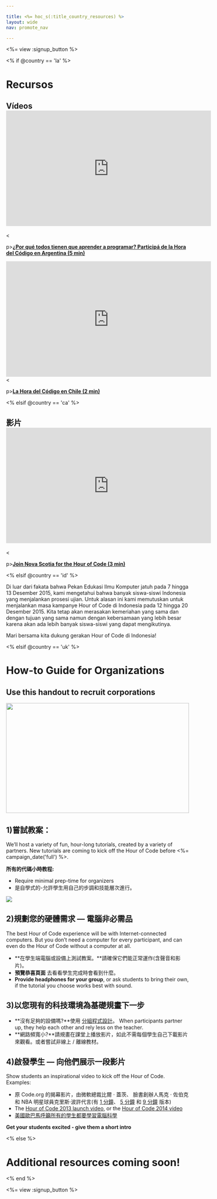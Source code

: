 ```yaml
---

title: <%= hoc_s(:title_country_resources) %>
layout: wide
nav: promote_nav

---
```


<%= view :signup_button %>

<% if @country == 'la' %>

# Recursos

## Vídeos <iframe width="560" height="315" src="https://www.youtube.com/embed/HrBh2165KjE" frameborder="0" allowfullscreen></iframe>
<

p>[**¿Por qué todos tienen que aprender a programar? Participá de la Hora del Código en Argentina (5 min)**](https://www.youtube.com/watch?v=HrBh2165KjE)

  
 <iframe width="560" height="315" src="https://www.youtube.com/embed/_vq6Wpb-WyQ" frameborder="0" allowfullscreen></iframe>
<

p>[**La Hora del Código en Chile (2 min)**](https://www.youtube.com/watch?v=vq6Wpb-WyQ)

<% elsif @country == 'ca' %>

## 影片 <iframe width="560" height="315" src="https://www.youtube.com/embed/k3cg1e27zQM" frameborder="0" allowfullscreen></iframe>
<

p>[**Join Nova Scotia for the Hour of Code (3 min)**](https://www.youtube.com/watch?v=k3cg1e27zQM)

<% elsif @country == 'id' %>

Di luar dari fakata bahwa Pekan Edukasi Ilmu Komputer jatuh pada 7 hingga 13 Desember 2015, kami mengetahui bahwa banyak siswa-siswi Indonesia yang menjalankan prosesi ujian. Untuk alasan ini kami memutuskan untuk menjalankan masa kampanye Hour of Code di Indonesia pada 12 hingga 20 Desember 2015. Kita tetap akan merasakan kemeriahan yang sama dan dengan tujuan yang sama namun dengan kebersamaan yang lebih besar karena akan ada lebih banyak siswa-siswi yang dapat mengikutinya.

Mari bersama kita dukung gerakan Hour of Code di Indonesia!

<% elsif @country == 'uk' %>

# How-to Guide for Organizations

## Use this handout to recruit corporations

[<img width="500" height="300" src="<%= localized_image('/images/corporations.png') %>" />](<%= localized_file('/files/corporations.pdf') %>)

## 1)嘗試教案：

We’ll host a variety of fun, hour-long tutorials, created by a variety of partners. New tutorials are coming to kick off the Hour of Code before <%= campaign_date('full') %>.

**所有的代碼小時教程:**

  * Require minimal prep-time for organizers
  * 是自學式的-允許學生用自己的步調和技能層次進行。

[![](https://uk.code.org/images/tutorials.png)](https://uk.code.org/learn)

## 2)規劃您的硬體需求 — 電腦非必需品

The best Hour of Code experience will be with Internet-connected computers. But you don’t need a computer for every participant, and can even do the Hour of Code without a computer at all.

  * **在學生端電腦或設備上測試教案。**請確保它們能正常運作(含聲音和影片)。
  * **預覽恭喜頁面** 去看看學生完成時會看到什麼。 
  * **Provide headphones for your group**, or ask students to bring their own, if the tutorial you choose works best with sound.

## 3)以您現有的科技環境為基礎規畫下一步

  * **沒有足夠的設備嗎?**使用 [分組程式設計](http://www.ncwit.org/resources/pair-programming-box-power-collaborative-learning)。 When participants partner up, they help each other and rely less on the teacher.
  * **網路頻寬小?**請規畫在課堂上播放影片，如此不需每個學生自己下載影片來觀看。或者嘗試非線上 / 離線教材。

## 4)啟發學生 — 向他們展示一段影片

Show students an inspirational video to kick off the Hour of Code. Examples:

  * 原 Code.org 的揭幕影片，由微軟總裁比爾 · 蓋茨、 臉書創辦人馬克 · 佐伯克和 NBA 明星球員克里斯·波許代言(有 [1 分鐘](https://www.youtube.com/watch?v=qYZF6oIZtfc)、 [5 分鐘](https://www.youtube.com/watch?v=nKIu9yen5nc) 和 [9 分鐘](https://www.youtube.com/watch?v=dU1xS07N-FA) 版本)
  * The [Hour of Code 2013 launch video](https://www.youtube.com/watch?v=FC5FbmsH4fw), or the [Hour of Code 2014 video](https://www.youtube.com/watch?v=96B5-JGA9EQ)
  * [美國歐巴馬呼籲所有的學生都要學習電腦科學](https://www.youtube.com/watch?v=6XvmhE1J9PY)

**Get your students excited - give them a short intro**

<% else %>

# Additional resources coming soon!

<% end %>

<%= view :signup_button %>